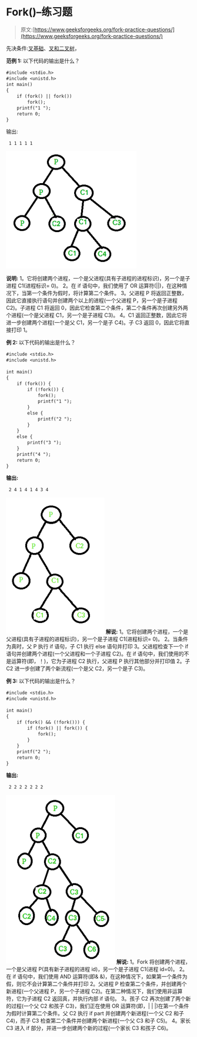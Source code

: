 # Fork()–练习题

> 原文:[https://www.geeksforgeeks.org/fork-practice-questions/](https://www.geeksforgeeks.org/fork-practice-questions/)

先决条件:[叉基础](https://www.geeksforgeeks.org/fork-system-call/)、[叉和二叉树](https://www.geeksforgeeks.org/fork-and-binary-tree/)，

**范例 1:**
以下代码的输出是什么？

```
#include <stdio.h>
#include <unistd.h>
int main()
{
    if (fork() || fork())
        fork();
    printf("1 ");
    return 0;
}
```

输出:

```
 1 1 1 1 1 
```

![fork1](img/abab9ddfbbeb47268728e0698685d193.png)

**说明:**
1。它将创建两个进程，一个是父进程(具有子进程的进程标识)，另一个是子进程 C1(进程标识= 0)。
2。在 if 语句中，我们使用了 OR 运算符(||)，在这种情况下，当第一个条件为假时，将计算第二个条件。
3。父进程 P 将返回正整数，因此它直接执行语句并创建两个以上的进程(一个父进程 P，另一个是子进程 C2)。子进程 C1 将返回 0，因此它检查第二个条件，第二个条件再次创建另外两个进程(一个是父进程 C1，另一个是子进程 C3)。
4。C1 返回正整数，因此它将进一步创建两个进程(一个是父 C1，另一个是子 C4)。子 C3 返回 0，因此它将直接打印 1。

**例 2:**
以下代码的输出是什么？

```
#include <stdio.h>
#include <unistd.h>

int main()
{
    if (fork()) {
        if (!fork()) {
            fork();
            printf("1 ");
        }
        else {
            printf("2 ");
        }
    }
    else {
        printf("3 ");
    }
    printf("4 ");
    return 0;
}
```

**输出:**

```
 2 4 1 4 1 4 3 4 
```

![fork2](img/2de3f165ce2bce29c68704dcf0bd19c1.png)
**解说:**
1。它将创建两个进程，一个是父进程(具有子进程的进程标识)，另一个是子进程 C1(进程标识= 0)。
2。当条件为真时，父 P 执行 if 语句，子 C1 执行 else 语句并打印 3。父进程检查下一个 if 语句并创建两个进程(一个父进程和一个子进程 C2)。在 if 语句中，我们使用的不是运算符(即，！)，它为子进程 C2 执行，父进程 P 执行其他部分并打印值 2。子 C2
进一步创建了两个新流程(一个是父 C2，另一个是子 C3)。

**例 3:**
以下代码的输出是什么？

```
#include <stdio.h>
#include <unistd.h>

int main()
{
    if (fork() && (!fork())) {
        if (fork() || fork()) {
            fork();
        }
    }
    printf("2 ");
    return 0;
}
```

**输出:**

```
 2 2 2 2 2 2 2 
```

![fork3](img/1c3024f13174fd0b81135a93d633d06d.png)
**解说:**
1。Fork 将创建两个进程，一个是父进程 P(具有新子进程的进程 id)，另一个是子进程 C1(进程 id=0)。
2。在 if 语句中，我们使用 AND 运算符(即& &)，在这种情况下，如果第一个条件为假，则它不会计算第二个条件并打印 2。父进程 P 检查第二个条件，并创建两个新进程(一个父进程 P，另一个子进程 C2)。在第二种情况下，我们使用非运算符，它为子进程 C2 返回真，并执行内部 if 语句。
3。孩子 C2 再次创建了两个新的过程(一个父 C2 和孩子 C3)，我们正在使用 OR 运算符(即，| | |)在第一个条件为假时计算第二个条件。父 C2 执行 if part 并创建两个新进程(一个父 C2 和子 C4)，而子 C3 检查第二个条件并创建两个新进程(一个父 C3 和子 C5)。
4。家长 C3 进入 if 部分，并进一步创建两个新的过程(一个家长 C3 和孩子 C6)。